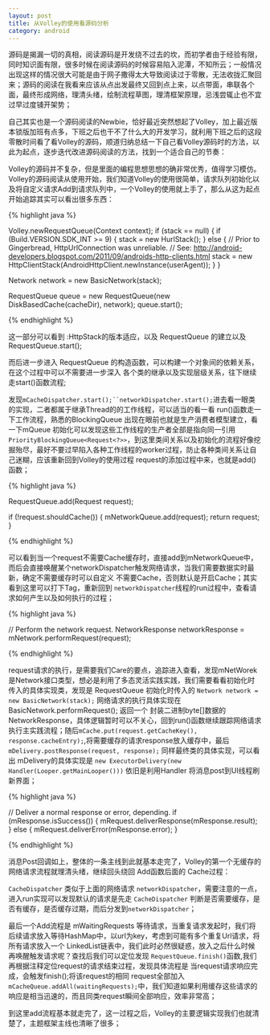 ```yaml
---
layout: post
title: 从Volley的使用看源码分析
category: android
---
```


源码是揭漏一切的真相，阅读源码是开发绕不过去的坎，而初学者由于经验有限，同时知识面有限，很多时候在阅读源码的时候容易陷入泥潭，不知所云；一般情况出现这样的情况很大可能是由于网子撒得太大导致阅读过于零散，无法收拢汇聚回来；源码的阅读在我看来应该从点出发最终又回到点上来，以点带面，串联各个面，最终形成网络，理清头绪，绘制流程草图，理清框架原理，忌浅尝辄止也不宜过早过度铺开架势；

自己其实也是一个源码阅读的Newbie，恰好最近突然想起了Volley，加上最近版本锁版加班有点多，下班之后也干不了什么大的开发学习，就利用下班之后的这段零散时间看了看Volley的源码，顺道归纳总结一下自己看Volley源码时的方法，以此为起点，逐步迭代改进源码阅读的方法，找到一个适合自己的节奏：

Volley的源码并不复杂，但是里面的编程思想思想的确非常优秀，值得学习模仿。Volley的源码阅读从使用开始，我们知道Volley的使用很简单，请求队列初始化以及将自定义请求Add到请求队列中，一个Volley的使用就上手了，那么从这为起点开始追踪其实可以看出很多东西：

{% highlight java %}

Volley.newRequestQueue(Context context);
if (stack == null) {
    if (Build.VERSION.SDK_INT >= 9) {
        stack = new HurlStack();
    } else {
        // Prior to Gingerbread, HttpUrlConnection was unreliable.
        // See: http://android-developers.blogspot.com/2011/09/androids-http-clients.html
        stack = new HttpClientStack(AndroidHttpClient.newInstance(userAgent));
    }
}

Network network = new BasicNetwork(stack);

RequestQueue queue = new RequestQueue(new DiskBasedCache(cacheDir), network);
queue.start();

{% endhighlight %}

这一部分可以看到 :HttpStack的版本适应，以及 RequestQueue 的建立以及 RequestQueue.start();

而后进一步进入 RequestQueue 的构造函数，可以构建一个对象间的依赖关系，在这个过程中可以不需要进一步深入 各个类的继承以及实现层级关系，往下继续走start()函数流程;

发现`mCacheDispatcher.start();``networkDispatcher.start();`进去看一眼类的实现，二者都属于继承Thread的的工作线程，可以适当的看一看 run()函数走一下工作流程，熟悉的BlockingQueue 出现在眼前也就是生产消费者模型建立，看一下mQueue 初始化可以发现这些工作线程的生产者全部是指向同一引用`PriorityBlockingQueue<Request<?>>`，到这里类间关系以及初始化的流程好像挖掘殆尽，最好不要过早陷入各种工作线程的worker过程，防止各种类间关系让自己迷糊，应该重新回到Volley的使用过程 request的添加过程中来，也就是add()函数；

{% highlight java %}

RequestQueue.add(Request<T> request);

if (!request.shouldCache()) {
    mNetworkQueue.add(request);
    return request;
}

{% endhighlight %}

可以看到当一个request不需要Cache缓存时，直接add到mNetworkQueue中，而后会直接唤醒某个networkDispatcher触发网络请求，当我们需要数据实时最新，确定不需要缓存时可以自定义 不需要Cache，否则默认是开启Cache；其实看到这里可以打下Tag，重新回到 `networkDispatcher`线程的run过程中，查看请求如何产生以及如何执行的过程；

{% highlight java %}

// Perform the network request.
NetworkResponse networkResponse = mNetwork.performRequest(request);

{% endhighlight %}

  request请求的执行，是需要我们Care的要点，追踪进入查看，发现mNetWorek 是Network接口类型，想必是利用了多态灵活实践实践，我们需要看看初始化时传入的具体实现类，发现是  RequestQueue 初始化时传入的 `Network network = new BasicNetwork(stack);` 网络请求的执行具体实现在 BasicNetwork.performRequest(); 返回一个 封装二进制byte[]数据的NetworkResponse，具体逻辑暂时可以不关心，回到run()函数继续跟踪网络请求执行主实践流程；随后`mCache.put(request.getCacheKey(), response.cacheEntry);`,将需要缓存的请求response放入缓存中，最后 `mDelivery.postResponse(request, response);` 同样最终类的具体实现，可以看出 mDelivery的具体实现是 `new ExecutorDelivery(new Handler(Looper.getMainLooper()))` 依旧是利用Handler 将消息post到UI线程刷新界面；

{% highlight java %}

// Deliver a normal response or error, depending.
if (mResponse.isSuccess()) {
  mRequest.deliverResponse(mResponse.result);
} else {
  mRequest.deliverError(mResponse.error);
}

{% endhighlight %}

消息Post回调如上，整体的一条主线到此就基本走完了，Volley的第一个无缓存的网络请求流程就理清头绪，继续回头绕回 Add函数后面的 Cache过程：

`CacheDispatcher` 类似于上面的网络请求 `networkDispatcher`，需要注意的一点，进入run实现可以发现默认的请求是先走 `CacheDispatcher` 判断是否需要缓存，是否有缓存，是否缓存过期，而后分发到`networkDispatcher`；

最后一个Add流程是 mWaitingRequests 等待请求，当重复请求发起时，我们将后续请求放入等待HashMap中，以url为key，考虑到可能有多个重复Url请求，将所有请求放入一个 LinkedList链表中，我们此时必然很疑惑，放入之后什么时候再唤醒触发请求呢？查找后我们可以定位发现 `RequestQueue.finish()`函数,我们再根据注释定位request的请求结束过程，发现具体流程是 当request请求响应完成，会触发finish();将该request的相同 request全部加入 `mCacheQueue.addAll(waitingRequests);`中，我们知道如果利用缓存这些请求的响应是相当迅速的，而且同类request瞬间全部响应，效率非常高；

到这里add流程基本就走完了，这一过程之后，Volley的主要逻辑实现我们也就清楚了，主题框架主线也清晰了很多；

